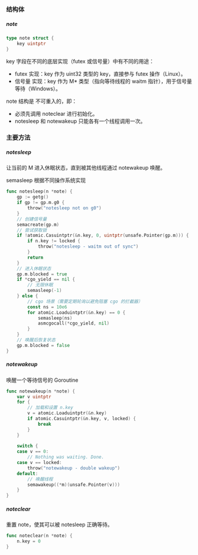 ### 结构体

##### note

```go
type note struct {
	key uintptr
}
```

key 字段在不同的底层实现（futex 或信号量）中有不同的用途：

- futex 实现：key 作为 uint32 类型的 key，直接参与 futex 操作（Linux）。
- 信号量 实现：key 作为 M* 类型（指向等待线程的 waitm 指针），用于信号量等待（Windows）。

note 结构是 不可重入的，即：

- 必须先调用 noteclear 进行初始化。
- notesleep 和 notewakeup 只能各有一个线程调用一次。

### 主要方法

##### notesleep

让当前的 M 进入休眠状态，直到被其他线程通过 notewakeup 唤醒。

semasleep 根据不同操作系统实现

```go
func notesleep(n *note) {
	gp := getg()
	if gp != gp.m.g0 {
		throw("notesleep not on g0")
	}
	// 创建信号量
	semacreate(gp.m)
	// 尝试获取锁
	if !atomic.Casuintptr(&n.key, 0, uintptr(unsafe.Pointer(gp.m))) {
		if n.key != locked {
			throw("notesleep - waitm out of sync")
		}
		return
	}
	// 进入休眠状态
	gp.m.blocked = true
	if *cgo_yield == nil {
		// 无限休眠
		semasleep(-1)
	} else {
		// cgo 场景（需要定期轮询以避免阻塞 cgo 的拦截器）
		const ns = 10e6
		for atomic.Loaduintptr(&n.key) == 0 {
			semasleep(ns)
			asmcgocall(*cgo_yield, nil)
		}
	}
	// 唤醒后恢复状态
	gp.m.blocked = false
}
```

##### notewakeup

唤醒一个等待信号的 Goroutine

```go
func notewakeup(n *note) {
	var v uintptr
	for {
		// 加载和设置 n.key
		v = atomic.Loaduintptr(&n.key)
		if atomic.Casuintptr(&n.key, v, locked) {
			break
		}
	}
	
	switch {
	case v == 0:
		// Nothing was waiting. Done.
	case v == locked:
		throw("notewakeup - double wakeup")
	default:
		// 唤醒线程
		semawakeup((*m)(unsafe.Pointer(v)))
	}
}
```

##### noteclear

重置 note，使其可以被 notesleep 正确等待。

```go
func noteclear(n *note) {
	n.key = 0
}
```
